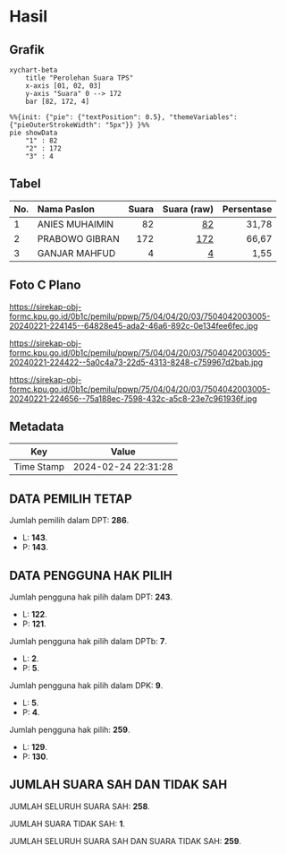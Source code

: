 # Hasil

## Grafik

```mermaid
xychart-beta
    title "Perolehan Suara TPS"
    x-axis [01, 02, 03]
    y-axis "Suara" 0 --> 172
    bar [82, 172, 4]
```

```mermaid
%%{init: {"pie": {"textPosition": 0.5}, "themeVariables": {"pieOuterStrokeWidth": "5px"}} }%%
pie showData
    "1" : 82
    "2" : 172
    "3" : 4
```

## Tabel

| No. | Nama Paslon    | Suara | Suara (raw) | Persentase |
|:--- |:-------------- | -----:| -----------:| ----------:|
| 1   | ANIES MUHAIMIN | 82    | [82][p-1]   | 31,78      |
| 2   | PRABOWO GIBRAN | 172   | [172][p-2]  | 66,67      |
| 3   | GANJAR MAHFUD  | 4     | [4][p-3]    | 1,55       |


[p-1]: https://github.com/gigit-pemilu/pemilu-2024-75-gorontalo/blob/main/pilpres/hitung-suara/sub/75-gorontalo/sub/04-pohuwato/sub/04-marisa/sub/2003-marisa-selatan/sub/005-tps/sub/paslon-1.txt
[p-2]: https://github.com/gigit-pemilu/pemilu-2024-75-gorontalo/blob/main/pilpres/hitung-suara/sub/75-gorontalo/sub/04-pohuwato/sub/04-marisa/sub/2003-marisa-selatan/sub/005-tps/sub/paslon-2.txt
[p-3]: https://github.com/gigit-pemilu/pemilu-2024-75-gorontalo/blob/main/pilpres/hitung-suara/sub/75-gorontalo/sub/04-pohuwato/sub/04-marisa/sub/2003-marisa-selatan/sub/005-tps/sub/paslon-3.txt

## Foto C Plano

https://sirekap-obj-formc.kpu.go.id/0b1c/pemilu/ppwp/75/04/04/20/03/7504042003005-20240221-224145--64828e45-ada2-46a6-892c-0e134fee6fec.jpg

https://sirekap-obj-formc.kpu.go.id/0b1c/pemilu/ppwp/75/04/04/20/03/7504042003005-20240221-224422--5a0c4a73-22d5-4313-8248-c759967d2bab.jpg

https://sirekap-obj-formc.kpu.go.id/0b1c/pemilu/ppwp/75/04/04/20/03/7504042003005-20240221-224656--75a188ec-7598-432c-a5c8-23e7c961936f.jpg


## Metadata

| Key        | Value               |
| ---------- | ------------------- |
| Time Stamp | 2024-02-24 22:31:28 |


## DATA PEMILIH TETAP

Jumlah pemilih dalam DPT: **286**.
 * L: **143**.
 * P: **143**.

## DATA PENGGUNA HAK PILIH

Jumlah pengguna hak pilih dalam DPT: **243**.
 * L: **122**.
 * P: **121**.

Jumlah pengguna hak pilih dalam DPTb: **7**.
 * L: **2**.
 * P: **5**.

Jumlah pengguna hak pilih dalam DPK: **9**.
 * L: **5**.
 * P: **4**.

Jumlah pengguna hak pilih: **259**.
 * L: **129**.
 * P: **130**.

## JUMLAH SUARA SAH DAN TIDAK SAH

JUMLAH SELURUH SUARA SAH: **258**.

JUMLAH SUARA TIDAK SAH: **1**.

JUMLAH SELURUH SUARA SAH DAN SUARA TIDAK SAH: **259**.


